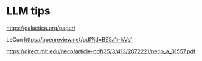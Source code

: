 # LLM tips

https://galactica.org/paper/

LeCun 
https://openreview.net/pdf?id=BZ5a1r-kVsf

https://direct.mit.edu/neco/article-pdf/35/3/413/2072221/neco_a_01557.pdf
